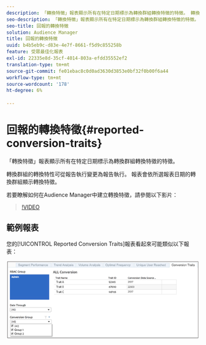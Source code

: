```yaml
---
description: 「轉換特徵」報表顯示所有在特定日期標示為轉換群組轉換特徵的特徵。 轉換群組的轉換特性可從報告執行變更為報告執行。 報表會依所選報表日期的轉換群組顯示轉換特徵。
seo-description: 「轉換特徵」報表顯示所有在特定日期標示為轉換群組轉換特徵的特徵。 轉換群組的轉換特性可從報告執行變更為報告執行。 報表會依所選報表日期的轉換群組顯示轉換特徵。
seo-title: 回報的轉換特徵
solution: Audience Manager
title: 回報的轉換特徵
uuid: b4b5eb9c-d83e-4e7f-8661-f5d9c855258b
feature: 受眾最佳化報表
exl-id: 22335e8d-35cf-4014-803a-efdd35552ef2
translation-type: tm+mt
source-git-commit: fe01ebac8c0d0ad3630d3853e0bf32f0b00f6a44
workflow-type: tm+mt
source-wordcount: '178'
ht-degree: 6%

---
```


# 回報的轉換特徵{#reported-conversion-traits}

「轉換特徵」報表顯示所有在特定日期標示為轉換群組轉換特徵的特徵。

轉換群組的轉換特性可從報告執行變更為報告執行。 報表會依所選報表日期的轉換群組顯示轉換特徵。

若要瞭解如何在Audience Manager中建立轉換特徵，請參閱以下影片：

>[!VIDEO](https://video.tv.adobe.com/v/23431/)

## 範例報表

您的[!UICONTROL Reported Conversion Traits]報表看起來可能類似以下報表：

![](assets/reported-conversion-traits.png)

